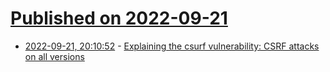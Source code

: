 # [Published on 2022-09-21](index.md)

* [2022-09-21, 20:10:52](https://lobste.rs/s/i14a20/explaining_csurf_vulnerability_csrf) - [Explaining the csurf vulnerability: CSRF attacks on all versions](https://snyk.io/blog/explaining-the-csurf-vulnerability-csrf-attacks-on-all-versions/)
